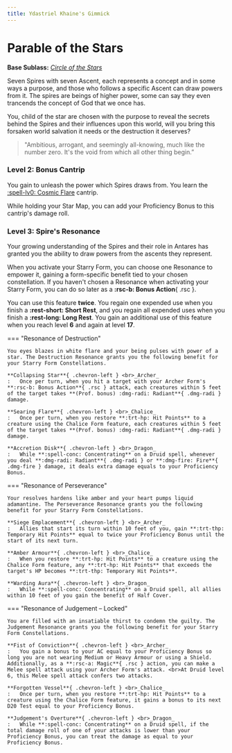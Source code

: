 ```yaml
---
title: Ydastriel Khaine's Gimmick
---
```


# Parable of the Stars

**Base Sublass:** *[Circle of the Stars](../../class/druid/star.md)*

Seven Spires with seven Ascent, each represents a concept and in some ways a purpose, and those who follows a specific Ascent can draw powers from it. The spires are beings of higher power, some can say they even trancends the concept of God that we once has.

You, child of the star are chosen with the purpose to reveal the secrets behind the Spires and their influences upon this world, will you bring this forsaken world salvation it needs or the destruction it deserves?

> "Ambitious, arrogant, and seemingly all-knowing, much like the number zero. It's the void from which all other thing begin.”

### Level 2: Bonus Cantrip

You gain to unleash the power which Spires draws from. You learn the [:spell-lv0: Cosmic Flare](../../spells/description/additional/homebrew.md#cosmic-flare) cantrip.

While holding your Star Map, you can add your Proficiency Bonus to this cantrip's damage roll.

### Level 3: Spire's Resonance

Your growing understanding of the Spires and their role in Antares has granted you the ability to draw powers from the ascents they represent.

When you activate your Starry Form, you can choose one Resonance to empower it, gaining a form-specific benefit tied to your chosen constellation. If you haven't chosen a Resonance when activating your Starry Form, you can do so later as a **:rsc-b: Bonus Action**{ .rsc }.

You can use this feature **twice**. You regain one expended use when you finish a **:rest-short: Short Rest**, and you regain all expended uses when you finish a **:rest-long: Long Rest**. You gain an additional use of this feature when you reach level **6** and again at level **17**.

=== "Resonance of Destruction"

    You eyes blazes in white flare and your being pulses with power of a star. The Destruction Resonance grants you the following benefit for your Starry Form Constellations.

    **Collapsing Star**{ .chevron-left } <br>_Archer_
    :   Once per turn, when you hit a target with your Archer Form's **:rsc-b: Bonus Action**{ .rsc } attack, each creatures within 5 feet of the target takes **(Prof. bonus) :dmg-radi: Radiant**{ .dmg-radi } damage.

    **Searing Flare**{ .chevron-left } <br>_Chalice_
    :   Once per turn, when you restore **:trt-hp: Hit Points** to a creature using the Chalice Form feature, each creatures within 5 feet of the target takes **(Prof. bonus) :dmg-radi: Radiant**{ .dmg-radi } damage.

    **Accretion Disk**{ .chevron-left } <br>_Dragon_ 
    :   While **:spell-conc: Concentrating** on a Druid spell, whenever you deal **:dmg-radi: Radiant**{ .dmg-radi } or **:dmg-fire: Fire**{ .dmg-fire } damage, it deals extra damage equals to your Proficiency Bonus.
    
=== "Resonance of Perseverance"

    Your resolves hardens like amber and your heart pumps liquid adamantine. The Perseverance Resonance grants you the following benefit for your Starry Form Constellations.

    **Siege Emplacement**{ .chevron-left } <br>_Archer_
    :   Allies that start its turn within 10 feet of you, gain **:trt-thp: Temporary Hit Points** equal to twice your Proficiency Bonus until the start of its next turn.

    **Amber Armour**{ .chevron-left } <br>_Chalice_
    :   When you restore **:trt-hp: Hit Points** to a creature using the Chalice Form feature, any **:trt-hp: Hit Points** that exceeds the target's HP becomes **:trt-thp: Temporary Hit Points**.
    
    **Warding Aura**{ .chevron-left } <br>_Dragon_
    :   While **:spell-conc: Concentrating** on a Druid spell, all allies within 10 feet of you gain the benefit of Half Cover.
    
=== "Resonance of Judgement – Locked"

    You are filled with an insatiable thirst to condemn the guilty. The Judgement Resonance grants you the following benefit for your Starry Form Constellations.

    **Fist of Conviction**{ .chevron-left } <br>_Archer_
    :   You gain a bonus to your AC equal to your Proficiency Bonus so long you are not wearing Medium or Heavy Armour or using a Shield. Additionally, as a **:rsc-a: Magic**{ .rsc } action, you can make a Melee spell attack using your Archer Form's attack. <br>At Druid level 6, this Melee spell attack confers two attacks. 

    **Forgotten Vessel**{ .chevron-left } <br>_Chalice_
    :   Once per turn, when you restore **:trt-hp: Hit Points** to a creature using the Chalice Form feature, it gains a bonus to its next D20 Test equal to your Proficiency Bonus.

    **Judgement's Overture**{ .chevron-left } <br>_Dragon_
    :   While **:spell-conc: Concentrating** on a Druid spell, if the total damage roll of one of your attacks is lower than your Proficiency Bonus, you can treat the damage as equal to your Proficiency Bonus.


<!---

#### Resonance of Enlightenment – Locked

The Jötunn of Kalevala, Poet of Spells, **The Spire of Enlightenment**; *Antero Vipunen*, has yet seen you as worthy.

#### Resonance of Equillibrium – Locked

The █████████, █████████ ██ ██████████████, **The S█ire of ████████████**; *█████████*. *"Do not ask which creature screams in the night. Do not question who waits for you in the shadow, Ydastriel, Son of Khaine."*

--->



